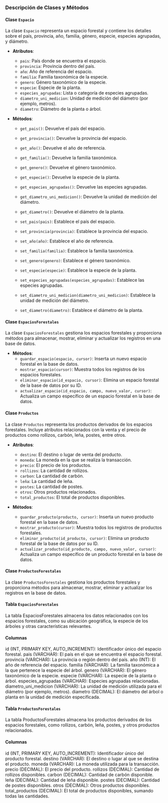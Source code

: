 ### Descripción de Clases y Métodos

#### **Clase `Espacio`**

La clase `Espacio` representa un espacio forestal y contiene los detalles sobre el país, provincia, año, familia, género, especie, especies agrupadas, y diámetro.

- **Atributos**:
  - `pais`: País donde se encuentra el espacio.
  - `provincia`: Provincia dentro del país.
  - `año`: Año de referencia del espacio.
  - `familia`: Familia taxonómica de la especie.
  - `genero`: Género taxonómico de la especie.
  - `especie`: Especie de la planta.
  - `especies_agrupadas`: Lista o categoría de especies agrupadas.
  - `diametro_uni_medicion`: Unidad de medición del diámetro (por ejemplo, metros).
  - `diametro`: Diámetro de la planta o árbol.

- **Métodos**:
  - `get_pais()`: Devuelve el país del espacio.
  - `get_provincia()`: Devuelve la provincia del espacio.
  - `get_año()`: Devuelve el año de referencia.
  - `get_familia()`: Devuelve la familia taxonómica.
  - `get_genero()`: Devuelve el género taxonómico.
  - `get_especie()`: Devuelve la especie de la planta.
  - `get_especies_agrupadas()`: Devuelve las especies agrupadas.
  - `get_diametro_uni_medicion()`: Devuelve la unidad de medición del diámetro.
  - `get_diametro()`: Devuelve el diámetro de la planta.

  - `set_pais(pais)`: Establece el país del espacio.
  - `set_provincia(provincia)`: Establece la provincia del espacio.
  - `set_año(año)`: Establece el año de referencia.
  - `set_familia(familia)`: Establece la familia taxonómica.
  - `set_genero(genero)`: Establece el género taxonómico.
  - `set_especie(especie)`: Establece la especie de la planta.
  - `set_especies_agrupadas(especies_agrupadas)`: Establece las especies agrupadas.
  - `set_diametro_uni_medicion(diametro_uni_medicion)`: Establece la unidad de medición del diámetro.
  - `set_diametro(diametro)`: Establece el diámetro de la planta.

#### **Clase `EspaciosForestales`**

La clase `EspaciosForestales` gestiona los espacios forestales y proporciona métodos para almacenar, mostrar, eliminar y actualizar los registros en una base de datos.

- **Métodos**:
  - `guardar_espacio(espacio, cursor)`: Inserta un nuevo espacio forestal en la base de datos.
  - `mostrar_espacio(cursor)`: Muestra todos los registros de los espacios forestales.
  - `eliminar_espacio(id_espacio, cursor)`: Elimina un espacio forestal de la base de datos por su ID.
  - `actualizar_espacio(id_espacio, campo, nuevo_valor, cursor)`: Actualiza un campo específico de un espacio forestal en la base de datos.

#### **Clase `Productos`**

La clase `Productos` representa los productos derivados de los espacios forestales. Incluye atributos relacionados con la venta y el precio de productos como rollizos, carbón, leña, postes, entre otros.

- **Atributos**:
  - `destino`: El destino o lugar de venta del producto.
  - `moneda`: La moneda en la que se realiza la transacción.
  - `precio`: El precio de los productos.
  - `rollizos`: La cantidad de rollizos.
  - `carbon`: La cantidad de carbón.
  - `leña`: La cantidad de leña.
  - `postes`: La cantidad de postes.
  - `otros`: Otros productos relacionados.
  - `total_productos`: El total de productos disponibles.
    
- **Métodos**:
  - `guardar_producto(producto, cursor)`: Inserta un nuevo producto forestal en la base de datos.
  - `mostrar_producto(cursor)`: Muestra todos los registros de productos forestales.
  - `eliminar_producto(id_producto, cursor)`: Elimina un producto forestal de la base de datos por su ID.
  - `actualizar_producto(id_producto, campo, nuevo_valor, cursor)`: Actualiza un campo específico de un producto forestal en la base de datos.

#### **Clase `ProductosForestales`**

La clase `ProductosForestales` gestiona los productos forestales y proporciona métodos para almacenar, mostrar, eliminar y actualizar los registros en la base de datos.

#### **Tabla `EspaciosForestales`**
La tabla EspaciosForestales almacena los datos relacionados con los espacios forestales, como su ubicación geográfica, la especie de los árboles y otras características relevantes.

#### **Columnas**
id (INT, PRIMARY KEY, AUTO_INCREMENT): Identificador único del espacio forestal.
pais (VARCHAR): El país en el que se encuentra el espacio forestal.
provincia (VARCHAR): La provincia o región dentro del país.
año (INT): El año de referencia del espacio.
familia (VARCHAR): La familia taxonómica a la que pertenece la especie del árbol.
genero (VARCHAR): El género taxonómico de la especie.
especie (VARCHAR): La especie de la planta o árbol.
especies_agrupadas (VARCHAR): Especies agrupadas relacionadas.
diametro_uni_medicion (VARCHAR): La unidad de medición utilizada para el diámetro (por ejemplo, metros).
diametro (DECIMAL): El diámetro del árbol o planta en la unidad de medición especificada.

#### **Tabla `ProductosForestales`**
La tabla ProductosForestales almacena los productos derivados de los espacios forestales, como rollizos, carbón, leña, postes, y otros productos relacionados.

#### **Columnas**
id (INT, PRIMARY KEY, AUTO_INCREMENT): Identificador único del producto forestal.
destino (VARCHAR): El destino o lugar al que se destina el producto.
moneda (VARCHAR): La moneda utilizada para la transacción.
precio (DECIMAL): El precio del producto.
rollizos (DECIMAL): Cantidad de rollizos disponibles.
carbon (DECIMAL): Cantidad de carbón disponible.
leña (DECIMAL): Cantidad de leña disponible.
postes (DECIMAL): Cantidad de postes disponibles.
otros (DECIMAL): Otros productos disponibles.
total_productos (DECIMAL): El total de productos disponibles, sumando todas las cantidades.

